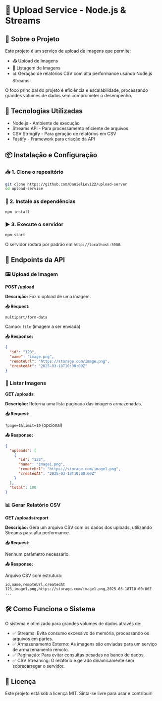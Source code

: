 # 📂 Upload Service - Node.js & Streams

## 📌 Sobre o Projeto

Este projeto é um serviço de upload de imagens que permite:

- 📤 Upload de Imagens
- 📂 Listagem de Imagens
- 📊 Geração de relatórios CSV com alta performance usando Node.js Streams

O foco principal do projeto é eficiência e escalabilidade, processando grandes volumes de dados sem comprometer o desempenho.

## 🚀 Tecnologias Utilizadas

- Node.js - Ambiente de execução
- Streams API - Para processamento eficiente de arquivos
- CSV Stringify - Para geração de relatórios em CSV
- Fastify - Framework para criação da API

## 📦 Instalação e Configuração

### 📥 1. Clone o repositório

```bash
git clone https://github.com/DanielLevi22/upload-server
cd upload-service
```

### 📌 2. Instale as dependências

```bash
npm install
```

### ▶️ 3. Execute o servidor

```bash
npm start
```

O servidor rodará por padrão em `http://localhost:3000`.

## 📜 Endpoints da API

### 🖼 Upload de Imagem

**POST /upload**

**Descrição:** Faz o upload de uma imagem.

**📥 Request:**

`multipart/form-data`

Campo: `file` (imagem a ser enviada)

**📤 Response:**

```json
{
  "id": "123",
  "name": "image.png",
  "remoteUrl": "https://storage.com/image.png",
  "createdAt": "2025-03-18T10:00:00Z"
}
```

### 📂 Listar Imagens

**GET /uploads**

**Descrição:** Retorna uma lista paginada das imagens armazenadas.

**📥 Request:**

`?page=1&limit=10` (opcional)

**📤 Response:**

```json
{
  "uploads": [
    {
      "id": "123",
      "name": "image1.png",
      "remoteUrl": "https://storage.com/image1.png",
      "createdAt": "2025-03-18T10:00:00Z"
    }
  ],
  "total": 100
}
```

### 📊 Gerar Relatório CSV

**GET /uploads/report**

**Descrição:** Gera um arquivo CSV com os dados dos uploads, utilizando Streams para alta performance.

**📥 Request:**

Nenhum parâmetro necessário.

**📤 Response:**

Arquivo CSV com estrutura:

```
id,name,remoteUrl,createdAt
123,image1.png,https://storage.com/image1.png,2025-03-18T10:00:00Z
...
```

## 🛠 Como Funciona o Sistema

O sistema é otimizado para grandes volumes de dados através de:

- ✅ Streams: Evita consumo excessivo de memória, processando os arquivos em partes.
- ✅ Armazenamento Externo: As imagens são enviadas para um serviço de armazenamento remoto.
- ✅ Paginação: Para evitar consultas pesadas no banco de dados.
- ✅ CSV Streaming: O relatório é gerado dinamicamente sem sobrecarregar o servidor.

## 📄 Licença

Este projeto está sob a licença MIT. Sinta-se livre para usar e contribuir!

